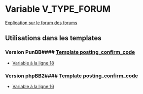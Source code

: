 # Variable V_TYPE_FORUM
[Explication sur le forum des forums](http://forum.forumactif.com/t294113-listing-des-variables#V_TYPE_FORUM)
## Utilisations dans les templates
### Version PunBB#### [Template posting_confirm_code](punbb/posting_confirm_code.md)
* [Variable à la ligne 18](../punbb/posting_confirm_code.tpl#L18)
### Version phpBB2#### [Template posting_confirm_code](subsilver/posting_confirm_code.md)
* [Variable à la ligne 16](../subsilver/posting_confirm_code.tpl#L16)